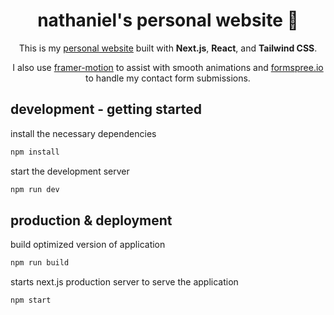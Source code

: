 <h1 align="center">
  nathaniel's personal website 👋
</h1>
<p align="center">
  This is my <a href="https://nathanielbelen.com/" target="_blank">personal website</a> built with <strong>Next.js</strong>, <strong>React</strong>, and <strong>Tailwind CSS</strong>.
</p>
<p align="center">
  I also use <a href="https://www.framer.com/motion/" target="_blank">framer-motion</a> to assist with smooth animations and <a href="https://formspree.io/" target="_blank">formspree.io</a> to handle my contact form submissions.
</p>

## development - getting started
  install the necessary dependencies
   ```sh
   npm install
   ```

  start the development server
   ```sh
   npm run dev
   ```

## production & deployment

  build optimized version of application
   ```sh
   npm run build
   ```
   
   starts next.js production server to serve the application
   ```sh
   npm start
   ```
